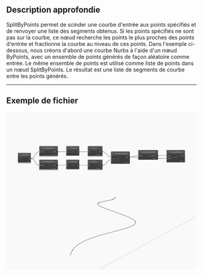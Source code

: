 ## Description approfondie
SplitByPoints permet de scinder une courbe d'entrée aux points spécifiés et de renvoyer une liste des segments obtenus. Si les points spécifiés ne sont pas sur la courbe, ce nœud recherche les points le plus proches des points d'entrée et fractionne la courbe au niveau de ces points. Dans l'exemple ci-dessous, nous créons d'abord une courbe Nurbs à l'aide d'un nœud ByPoints, avec un ensemble de points générés de façon aléatoire comme entrée. Le même ensemble de points est utilisé comme liste de points dans un nœud SplitByPoints. Le résultat est une liste de segments de courbe entre les points générés.
___
## Exemple de fichier

![SplitByPoints](./Autodesk.DesignScript.Geometry.Curve.SplitByPoints_img.jpg)

